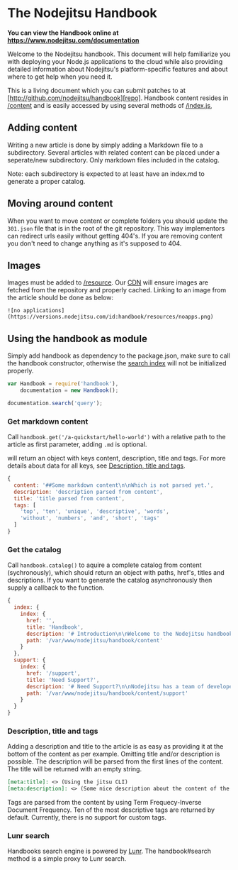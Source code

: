 [status]: https://webhooks.nodejitsu.com/nodejitsu/handbook.png

# The Nodejitsu Handbook

**You can view the Handbook online at https://www.nodejitsu.com/documentation**

Welcome to the Nodejitsu handbook. This document will help familiarize you with 
deploying your Node.js applications to the cloud while also providing detailed 
information about Nodejitsu's platform-specific features and about where to get 
help when you need it.

This is a living document which you can submit patches to at
[http://github.com/nodejitsu/handbook][repo].
Handbook content resides in [/content][content] and is easily accessed by using
several methods of [/index.js][handbook],

[repo]: http://github.com/nodejitsu/handbook
[content]: https://github.com/nodejitsu/handbook/tree/master/content
[handbook]: https://github.com/nodejitsu/handbook/blob/master/index.js

## Adding content
Writing a new article is done by simply adding a Markdown file to a subdirectory.
Several articles with related content can be placed under a seperate/new
subdirectory. Only markdown files included in the catalog. 

Note: each subdirectory is expected to at least have an index.md to generate a
proper catalog.

## Moving around content
When you want to move content or complete folders you should update the
`301.json` file that is in the root of the git repository. This way implementors
can redirect urls easily without getting 404's. If you are removing content you
don't need to change anything as it's supposed to 404.

## Images
Images must be added to [/resource][resource]. Our [CDN][cdn] will ensure 
images are fetched from the repository and properly cached. Linking to an 
image from the article should be done as below:

```
![no applications](https://versions.nodejitsu.com/id:handbook/resources/noapps.png)
```

[resource]: https://github.com/nodejitsu/handbook/tree/master/resource
[cdn]: http://versions.nodejitsu.com

## Using the handbook as module
Simply add handbook as dependency to the package.json, make sure to call the
handbook constructor, otherwise the [search index][lunr] will not be initialized
properly.

``` javascript
var Handbook = require('handbook'),
    documentation = new Handbook();

documentation.search('query');
```

[lunr]: #lunr-search 

### Get markdown content
Call `handbook.get('/a-quickstart/hello-world')` with a relative path to the
article as first parameter, adding `.md` is optional.

will return an object with keys content, description, title and tags. For more
details about data for all keys, see [Description, title and tags][description].

``` javascript
{
  content: '##Some markdown content\n\nWhich is not parsed yet.',
  description: 'description parsed from content',
  title: 'title parsed from content',
  tags: [
    'top', 'ten', 'unique', 'descriptive', 'words', 
    'without', 'numbers', 'and', 'short', 'tags'
  ] 
}
```

[description]: #description-title-and-tags 

### Get the catalog
Call `handbook.catalog()` to aquire a complete catalog from content
(sychronously), which should return an object with paths, href's, titles and
descriptions. If you want to generate the catalog asynchronously then supply a
callback to the function.

``` javascript
{ 
  index: { 
    index: { 
      href: '',
      title: 'Handbook',
      description: '# Introduction\n\nWelcome to the Nodejitsu handbook. This document will help familiarize you with\ndeploying your Node.js applications to the cloud while also providing detailed\ninformation about Nodejitsu\'s platform-specific features and about\nwhere to get help when you need it.',
      path: '/var/www/nodejitsu/handbook/content' 
    } 
  },
  support: { 
    index: { 
      href: '/support',
      title: 'Need Support?',
      description: '# Need Support?\n\nNodejitsu has a team of developers standing by to assist users with any issues\nthey may come across while deploying and administrating their web applications\non the Nodejitsu platform. Nodejitsu strives to have a lightning-fast turnaround\non all issues you may have!',
      path: '/var/www/nodejitsu/handbook/content/support' 
    } 
  }
}
```

### Description, title and tags
Adding a description and title to the article is as easy as providing it at the
bottom of the content as per example. Omitting title and/or description is
possible. The description will be parsed from the first lines of the content.
The title will be returned with an empty string.

``` markdown
[meta:title]: <> (Using the jitsu CLI)
[meta:description]: <> (Some nice description about the content of the article)
```

Tags are parsed from the content by using Term Frequecy-Inverse Document
Frequency. Ten of the most descriptive tags are returned by default. Currently,
there is no support for custom tags.

### Lunr search
Handbooks search engine is powered by [Lunr][github-lunr]. The handbook#search
method is a simple proxy to Lunr search.

[github-lunr]: https://github.com/olivernn/lunr.js 
